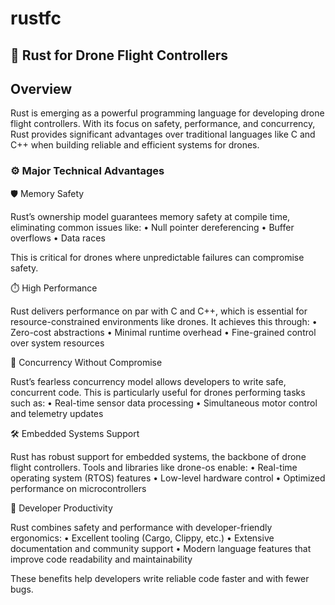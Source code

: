 # rustfc

## 🚀 Rust for Drone Flight Controllers

## Overview

Rust is emerging as a powerful programming language for developing drone flight controllers. With its focus on safety, performance, and concurrency, Rust provides significant advantages over traditional languages like C and C++ when building reliable and efficient systems for drones.

### ⚙️ Major Technical Advantages

🛡️ Memory Safety

Rust’s ownership model guarantees memory safety at compile time, eliminating common issues like:
	•	Null pointer dereferencing
	•	Buffer overflows
	•	Data races

This is critical for drones where unpredictable failures can compromise safety.

⏱️ High Performance

Rust delivers performance on par with C and C++, which is essential for resource-constrained environments like drones. It achieves this through:
	•	Zero-cost abstractions
	•	Minimal runtime overhead
	•	Fine-grained control over system resources

 🧵 Concurrency Without Compromise

Rust’s fearless concurrency model allows developers to write safe, concurrent code. This is particularly useful for drones performing tasks such as:
	•	Real-time sensor data processing
	•	Simultaneous motor control and telemetry updates

 🛠️ Embedded Systems Support

Rust has robust support for embedded systems, the backbone of drone flight controllers. Tools and libraries like drone-os enable:
	•	Real-time operating system (RTOS) features
	•	Low-level hardware control
	•	Optimized performance on microcontrollers

 🚀 Developer Productivity

Rust combines safety and performance with developer-friendly ergonomics:
	•	Excellent tooling (Cargo, Clippy, etc.)
	•	Extensive documentation and community support
	•	Modern language features that improve code readability and maintainability

These benefits help developers write reliable code faster and with fewer bugs.

